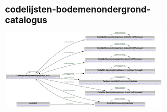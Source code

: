 # codelijsten-bodemenondergrond-catalogus

![plot](./src/main/sparql/volledige_catalog_visualisatie.png)

